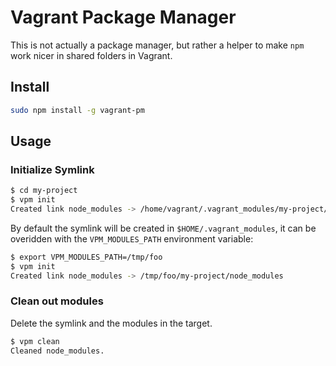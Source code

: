 # Vagrant Package Manager

This is not actually a package manager, but rather a helper to make `npm` work
nicer in shared folders in Vagrant.

## Install

```bash
sudo npm install -g vagrant-pm
```

## Usage

### Initialize Symlink

```bash
$ cd my-project
$ vpm init
Created link node_modules -> /home/vagrant/.vagrant_modules/my-project/node_modules
```

By default the symlink will be created in `$HOME/.vagrant_modules`, it can be
overidden with the `VPM_MODULES_PATH` environment variable:

```bash
$ export VPM_MODULES_PATH=/tmp/foo
$ vpm init
Created link node_modules -> /tmp/foo/my-project/node_modules
```

### Clean out modules

Delete the symlink and the modules in the target.

```bash
$ vpm clean
Cleaned node_modules.
```
